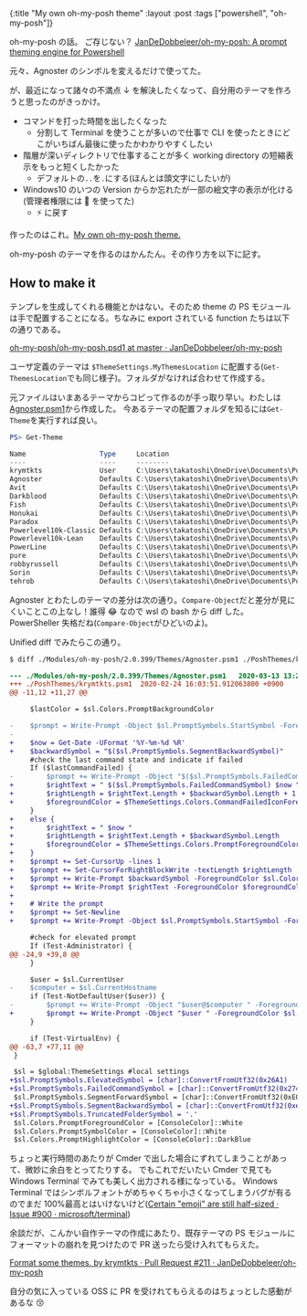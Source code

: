 {:title "My own oh-my-posh theme"
:layout :post
:tags ["powershell", "oh-my-posh"]}

oh-my-posh の話。
ご存じない？ [JanDeDobbeleer/oh-my-posh: A prompt theming engine for Powershell](https://github.com/JanDeDobbeleer/oh-my-posh)

元々、Agnoster のシンボルを変えるだけで使ってた。

が、最近になって諸々の不満点 ↓ を解決したくなって、自分用のテーマを作ろうと思ったのがきっかけ。

- コマンドを打った時間を出したくなった
  - 分割して Terminal を使うことが多いので仕事で CLI を使ったときにどこがいちばん最後に使ったかわかりやすくしたい
- 階層が深いディレクトリで仕事することが多く working directory の短縮表示をもっと短くしたかった
  - デフォルトの`..`を`.`にする(ほんとは頭文字にしたいが)
- Windows10 のいつの Version からか忘れたが一部の絵文字の表示が化ける(管理者権限には 💪 を使ってた)
  - ⚡ に戻す

作ったのはこれ。[My own oh-my-posh theme.](https://gist.github.com/krymtkts/6f7e365fd1683d6edeb7e531f725d280)

oh-my-posh のテーマを作るのはかんたん。その作り方を以下に記す。

## How to make it

テンプレを生成してくれる機能とかはない。そのため theme の PS モジュールは手で配置することになる。ちなみに export されている function たちは以下の通りである。

[oh-my-posh/oh-my-posh.psd1 at master · JanDeDobbeleer/oh-my-posh](https://github.com/JanDeDobbeleer/oh-my-posh/blob/master/oh-my-posh.psd1#L48)

ユーザ定義のテーマは `$ThemeSettings.MyThemesLocation` に配置する(`Get-ThemesLocation`でも同じ様子)。フォルダがなければ合わせて作成する。

元ファイルはいまあるテーマからコピって作るのが手っ取り早い。わたしは[Agnoster.psm1](https://github.com/JanDeDobbeleer/oh-my-posh/blob/master/Themes/Agnoster.psm1)から作成した。
今あるテーマの配置フォルダを知るには`Get-Theme`を実行すれば良い。

```powershell
PS> Get-Theme

Name                  Type     Location
----                  ----     --------
krymtkts              User     C:\Users\takatoshi\OneDrive\Documents\PowerShell\PoshThemes\krymtkts.psm1
Agnoster              Defaults C:\Users\takatoshi\OneDrive\Documents\PowerShell\Modules\oh-my-posh\2.0.399\Themes\Agnoster.psm1
Avit                  Defaults C:\Users\takatoshi\OneDrive\Documents\PowerShell\Modules\oh-my-posh\2.0.399\Themes\Avit.psm1
Darkblood             Defaults C:\Users\takatoshi\OneDrive\Documents\PowerShell\Modules\oh-my-posh\2.0.399\Themes\Darkblood.psm1
Fish                  Defaults C:\Users\takatoshi\OneDrive\Documents\PowerShell\Modules\oh-my-posh\2.0.399\Themes\Fish.psm1
Honukai               Defaults C:\Users\takatoshi\OneDrive\Documents\PowerShell\Modules\oh-my-posh\2.0.399\Themes\Honukai.psm1
Paradox               Defaults C:\Users\takatoshi\OneDrive\Documents\PowerShell\Modules\oh-my-posh\2.0.399\Themes\Paradox.psm1
Powerlevel10k-Classic Defaults C:\Users\takatoshi\OneDrive\Documents\PowerShell\Modules\oh-my-posh\2.0.399\Themes\Powerlevel10k-Classic.psm1
Powerlevel10k-Lean    Defaults C:\Users\takatoshi\OneDrive\Documents\PowerShell\Modules\oh-my-posh\2.0.399\Themes\Powerlevel10k-Lean.psm1
PowerLine             Defaults C:\Users\takatoshi\OneDrive\Documents\PowerShell\Modules\oh-my-posh\2.0.399\Themes\PowerLine.psm1
pure                  Defaults C:\Users\takatoshi\OneDrive\Documents\PowerShell\Modules\oh-my-posh\2.0.399\Themes\pure.psm1
robbyrussell          Defaults C:\Users\takatoshi\OneDrive\Documents\PowerShell\Modules\oh-my-posh\2.0.399\Themes\robbyrussell.psm1
Sorin                 Defaults C:\Users\takatoshi\OneDrive\Documents\PowerShell\Modules\oh-my-posh\2.0.399\Themes\Sorin.psm1
tehrob                Defaults C:\Users\takatoshi\OneDrive\Documents\PowerShell\Modules\oh-my-posh\2.0.399\Themes\tehrob.psm1
```

Agnoster とわたしのテーマの差分は次の通り。`Compare-Object`だと差分が見にくいことこの上なし！誰得 😂 なので wsl の bash から diff した。PowerSheller 失格だね(`Compare-Object`がひどいのよ)。

Unified diff でみたらこの通り。

```sh
$ diff ./Modules/oh-my-posh/2.0.399/Themes/Agnoster.psm1 ./PoshThemes/krymtkts.psm1 -u
```

```diff
--- ./Modules/oh-my-posh/2.0.399/Themes/Agnoster.psm1   2020-03-13 13:22:52.000000000 +0900
+++ ./PoshThemes/krymtkts.psm1  2020-02-24 16:03:51.912063800 +0900
@@ -11,12 +11,27 @@

     $lastColor = $sl.Colors.PromptBackgroundColor

-    $prompt = Write-Prompt -Object $sl.PromptSymbols.StartSymbol -ForegroundColor $sl.Colors.SessionInfoForegroundColor -BackgroundColor $sl.Colors.SessionInfoBackgroundColor
-
+    $now = Get-Date -UFormat '%Y-%m-%d %R'
+    $backwardSymbol = "$($sl.PromptSymbols.SegmentBackwardSymbol)"
     #check the last command state and indicate if failed
     If ($lastCommandFailed) {
-        $prompt += Write-Prompt -Object "$($sl.PromptSymbols.FailedCommandSymbol) " -ForegroundColor $sl.Colors.CommandFailedIconForegroundColor -BackgroundColor $sl.Colors.SessionInfoBackgroundColor
+        $rightText = " $($sl.PromptSymbols.FailedCommandSymbol) $now "
+        $rightLength = $rightText.Length + $backwardSymbol.Length + 1 # care the symbol size blur.
+        $foregroundColor = $ThemeSettings.Colors.CommandFailedIconForegroundColor
     }
+    else {
+        $rightText = " $now "
+        $rightLength = $rightText.Length + $backwardSymbol.Length
+        $foregroundColor = $ThemeSettings.Colors.PromptForegroundColor
+    }
+    $prompt += Set-CursorUp -lines 1
+    $prompt += Set-CursorForRightBlockWrite -textLength $rightLength
+    $prompt += Write-Prompt $backwardSymbol -ForegroundColor $sl.Colors.PromptBackgroundColor -BackgroundColor $sl.Colors.SessionInfoBackgroundColor
+    $prompt += Write-Prompt $rightText -ForegroundColor $foregroundColor -BackgroundColor $sl.Colors.PromptBackgroundColor
+
+    # Write the prompt
+    $prompt += Set-Newline
+    $prompt += Write-Prompt -Object $sl.PromptSymbols.StartSymbol -ForegroundColor $sl.Colors.SessionInfoForegroundColor -BackgroundColor $sl.Colors.SessionInfoBackgroundColor

     #check for elevated prompt
     If (Test-Administrator) {
@@ -24,9 +39,8 @@
     }

     $user = $sl.CurrentUser
-    $computer = $sl.CurrentHostname
     if (Test-NotDefaultUser($user)) {
-        $prompt += Write-Prompt -Object "$user@$computer " -ForegroundColor $sl.Colors.SessionInfoForegroundColor -BackgroundColor $sl.Colors.SessionInfoBackgroundColor
+        $prompt += Write-Prompt -Object "$user " -ForegroundColor $sl.Colors.SessionInfoForegroundColor -BackgroundColor $sl.Colors.SessionInfoBackgroundColor
     }

     if (Test-VirtualEnv) {
@@ -63,7 +77,11 @@
 }

 $sl = $global:ThemeSettings #local settings
+$sl.PromptSymbols.ElevatedSymbol = [char]::ConvertFromUtf32(0x26A1)
+$sl.PromptSymbols.FailedCommandSymbol = [char]::ConvertFromUtf32(0x274C)
 $sl.PromptSymbols.SegmentForwardSymbol = [char]::ConvertFromUtf32(0xE0B0)
+$sl.PromptSymbols.SegmentBackwardSymbol = [char]::ConvertFromUtf32(0xe0b2)
+$sl.PromptSymbols.TruncatedFolderSymbol = '.'
 $sl.Colors.PromptForegroundColor = [ConsoleColor]::White
 $sl.Colors.PromptSymbolColor = [ConsoleColor]::White
 $sl.Colors.PromptHighlightColor = [ConsoleColor]::DarkBlue
```

ちょっと実行時間のあたりが Cmder で出した場合にずれてしまうことがあって、微妙に余白をとってたりする。
でもこれでだいたい Cmder で見ても Windows Terminal でみても美しく出力される様になっている。
Windows Terminal ではシンボルフォントがめちゃくちゃ小さくなってしまうバグが有るのでまだ 100%最高とはいけないけど([Certain "emoji" are still half-sized · Issue #900 · microsoft/terminal](https://github.com/microsoft/terminal/issues/900))

余談だが、こんかい自作テーマの作成にあたり、既存テーマの PS モジュールにフォーマットの崩れを見つけたので PR 送ったら受け入れてもらえた。

[Format some themes. by krymtkts · Pull Request #211 · JanDeDobbeleer/oh-my-posh](https://github.com/JanDeDobbeleer/oh-my-posh/pull/211)

自分の気に入っている OSS に PR を受けれてもらえるのはちょっとした感動があるな 😚
